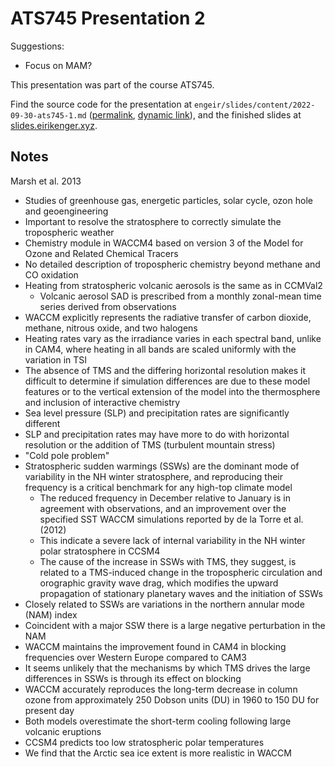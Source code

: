 # ATS745 Presentation 2

Suggestions:

- Focus on MAM?

This presentation was part of the course ATS745.

Find the source code for the presentation at
`engeir/slides/content/2022-09-30-ats745-1.md`
([permalink](https://github.com/engeir/slides/blob/194ff0947cb8db46e541ca85bb79c2d134d77555/content/2022-09-30-ats745-1.md),
[dynamic link](https://github.com/engeir/slides/blob/main/content/2022-09-28-ats745-1.md)),
and the finished slides at
[slides.eirikenger.xyz](https://slides.eirikenger.xyz/2022-09-30-ats745-1.html).

## Notes

Marsh et al. 2013

- Studies of greenhouse gas, energetic particles, solar cycle, ozon hole and
  geoengineering
- Important to resolve the stratosphere to correctly simulate the tropospheric weather
- Chemistry module in WACCM4 based on version 3 of the Model for Ozone and Related
  Chemical Tracers
- No detailed description of tropospheric chemistry beyond methane and CO oxidation
- Heating from stratospheric volcanic aerosols is the same as in CCMVal2
  - Volcanic aerosol SAD is prescribed from a monthly zonal-mean time series derived
    from observations
- WACCM explicitly represents the radiative transfer of carbon dioxide, methane, nitrous
  oxide, and two halogens
- Heating rates vary as the irradiance varies in each spectral band, unlike in CAM4,
  where heating in all bands are scaled uniformly with the variation in TSI
- The absence of TMS and the differing horizontal resolution makes it difficult to
  determine if simulation differences are due to these model features or to the vertical
  extension of the model into the thermosphere and inclusion of interactive chemistry
- Sea level pressure (SLP) and precipitation rates are significantly different
- SLP and precipitation rates may have more to do with horizontal resolution or the
  addition of TMS (turbulent mountain stress)
- "Cold pole problem"
- Stratospheric sudden warmings (SSWs) are the dominant mode of variability in the NH
  winter stratosphere, and reproducing their frequency is a critical benchmark for any
  high-top climate model
  - The reduced frequency in December relative to January is in agreement with
    observations, and an improvement over the specified SST WACCM simulations reported
    by de la Torre et al. (2012)
  - This indicate a severe lack of internal variability in the NH winter polar
    stratosphere in CCSM4
  - The cause of the increase in SSWs with TMS, they suggest, is related to a
    TMS-induced change in the tropospheric circulation and orographic gravity wave drag,
    which modifies the upward propagation of stationary planetary waves and the
    initiation of SSWs
- Closely related to SSWs are variations in the northern annular mode (NAM) index
- Coincident with a major SSW there is a large negative perturbation in the NAM
- WACCM maintains the improvement found in CAM4 in blocking frequencies over Western
  Europe compared to CAM3
- It seems unlikely that the mechanisms by which TMS drives the large differences in
  SSWs is through its effect on blocking
- WACCM accurately reproduces the long-term decrease in column ozone from approximately
  250 Dobson units (DU) in 1960 to 150 DU for present day
- Both models overestimate the short-term cooling following large volcanic eruptions
- CCSM4 predicts too low stratospheric polar temperatures
- We find that the Arctic sea ice extent is more realistic in WACCM

